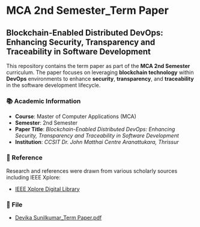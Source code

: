 # MCA 2nd Semester_Term Paper

## Blockchain-Enabled Distributed DevOps: Enhancing Security, Transparency and Traceability in Software Development

This repository contains the term paper as part of the **MCA 2nd Semester** curriculum. The paper focuses on leveraging **blockchain technology** within **DevOps** environments to enhance **security**, **transparency**, and **traceability** in the software development lifecycle.

### 📚 Academic Information

- **Course**: Master of Computer Applications (MCA)  
- **Semester**: 2nd Semester 
- **Paper Title**: *Blockchain-Enabled Distributed DevOps: Enhancing Security, Transparency and Traceability in Software Development*  
- **Institution**: *CCSIT Dr. John Matthai Centre Aranattukara, Thrissur*  

### 🔗 Reference

Research and references were drawn from various scholarly sources including IEEE Xplore:
- [IEEE Xplore Digital Library](https://ieeexplore.ieee.org/Xplore/home.jsp)

### 📁 File

- [Devika Sunilkumar_Term Paper.pdf](https://github.com/thisisdevikasunilkumar/MCA.2ndSemester_Term.Paper/blob/main/Term%20Paper/Devika%20Sunilkumar_Term%20Paper.pdf)

